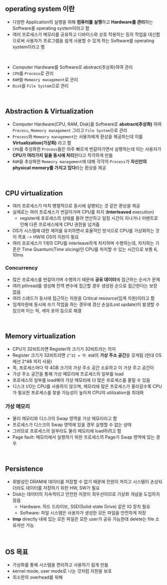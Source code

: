 ## operating system 이란

- 다양한 Application의 실행을 위해 **컴퓨터를 실행**하고 **Hardware를 관리**하는 Software를 operating system이라고 함
- 여러 프로세스가 메모리를 공유하고 디바이스와 상호 작용하는 등의 작업을 대신함으로써 사용자가 프로그램을 쉽게 사용할 수 있게 하는 Software를 operating system이라고 함
<br>

- Computer Hardware를 Software로 abstract(추상화)하여 관리
- ```CPU```를 ```Process```로 관리
- ```RAM```을 ```Memeory management```로 관리
- ```Disk```를 ```File System```으로 관리

<br>

## Abstraction & Virtualization

- Computer Hardware(CPU, RAM, Disk)를 Software로 **abstract(추상화)** 하여 ```Process```, ```Memeory management``` 그리고 ```File System```으로 관리
- ```Process```와 ```Memeory management```는 사용자에게 환상을 제공하는데 이를 **Virtualization(가상화)** 라고 함
- ```CPU```를 추상화한 ```Process```들은 아주 빠르게 번갈아가면서 실행하는데 이는 사용자가 **CPU가 여러가지 일을 동시에 처리**한다고 착각하게 만듦
- ```RAM```을 추상화한 ```Memeory management```에 대해 각각의 ```Process```가 **자신만의 physical memory를 가지고 있다**라는 환상을 제공

<br>

## CPU virtualization

- 여러 프로세스가 마치 병렬적으로 동시에 실행되는 것 같은 환상을 제공
- 실제로는 여러 프로세스가 번갈아가며 CPU를 차지 (**Interleaved** execution)
  - register에 프로세스의 상태를 올려 연산하고 일정 시간이 지나거나 이벤트로 인해 다른 프로세스에게 CPU 권한을 넘겨줌
- OS가 시스템에 대한 제어를 유지하면서 효율적인 방식으로 CPU를 가상화하는 것이 목표 -> HW와 OS의 지원이 필요
- 여러 프로세스가 1개의 CPU를 interleave하게 차지하며 수행하는데, 차지하는 기준은 Time Quantum(Time slicing)인 CPU를 차지할 수 있는 시간으로 보통 6, 10ms

### Concurrency

- 많은 프로세스를 번갈아가며 수행하기 때문에 **공유 데이터**에 접근하는 순서가 문제
- 여러 pthread를 생성해 전역 변수에 접근할 경우 생성된 순으로 접근한다는 보장 없음
- 여러 스레드가 동시에 접근하는 자원을 Critical resource(임계 자원)이라고 함
- 임계자원에 동시에 쓰기 작업을 하는 경우에 갱신 손실(Lost update)이 발생할 수 있으며 이는 락, 세마 포어 등으로 해결

<br>

## Memory virtualization

- CPU가 32비트라면 Register의 크기가 32비트라는 의미
- Register 크기가 32비트라면 ```2^32 = 약 4GB```의 **가상 주소 공간**을 갖게됨 (현대 OS에선 2^48 까지 사용)
- 즉, 프로세스마다 약 4GB 크기의 가상 주소 공간 소유하고 이 가상 주고 공간이
- 가상 주소 공간을 통해 가상 메모리에 프로세스의 일부를 load
- 프로세스의 일부를 load해야 가상 메모리에 더 많은 프로세스를 올릴 수 있음
- 디스크 I/O는 CPU를 사용하지 않으며, 메모리에 많은 프로세스가 올라갈수록 CPU가 필요한 프로세스를 찾을 가능성이 높아져 CPU의 utilization을 최대화

### 가상 메모리 

- 물리 메모리와 디스크의 Swap 영역을 가상 메모리라고 함
- 프로세스가 디스크의 Swap 영역에 있을 경우 실행할 수 없는 상태
- 그러므로 프로세스의 일부라도 물리 메모리에 load하려고 함
- Page fault: 메모리에서 실행하기 위한 프로세스의 Page가 Swap 영역에 있는 경우 

<br>

## Persistence

- 휘발성인 DRAM에 데이터를 저장할 수 없기 때문에 전원이 꺼지고 시스템이 손상되더라도 데이터를 저장하기 위한 HW, SW가 필요
- Disk는 데이터의 지속적이고 안전한 저장이 최우선이므로 가상화 개념을 도입하지 않음
  - Hardware: 하드 드라이브, SSD(Solid-state Drive) 같은 IO 장치 필요
  - Software: 파일 시스템은 사용자가 생성한 모든 파일을 안전하게 저장
- **tmp** directly 내에 있는 모든 파일은 모든 user가 공유 가능한데 delete는 file 소유자만 가능

<br>

## OS 목표

- 가상화를 통해 시스템을 편리하고 사용하기 쉽게 만듦
- kernel mode, user mode로 나눈 것처럼 자원을 보호
- 최소한의 overhead를 위해